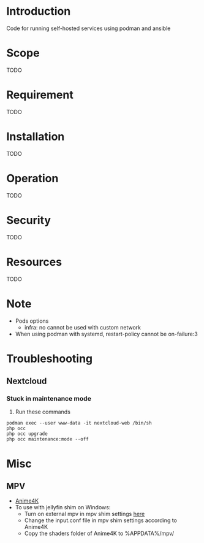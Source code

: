 # Introduction
Code for running self-hosted services using podman and ansible
# Scope
TODO
# Requirement
TODO
# Installation
TODO
# Operation
TODO
# Security
TODO
# Resources
TODO
# Note
- Pods options
  - infra: no cannot be used with custom network
- When using podman with systemd, restart-policy cannot be on-failure:3
# Troubleshooting
## Nextcloud
### Stuck in maintenance mode
1. Run these commands
```
podman exec --user www-data -it nextcloud-web /bin/sh
php occ
php occ upgrade
php occ maintenance:mode --off
```
# Misc
## MPV
- [Anime4K](https://github.com/bloc97/Anime4K)
- To use with jellyfin shim on Windows:
  - Turn on external mpv in mpv shim settings [here](https://github.com/jellyfin/jellyfin-mpv-shim#external-mpv)
  - Change the input.conf file in mpv shim settings according to Anime4K
  - Copy the shaders folder of Anime4K to %APPDATA%/mpv/